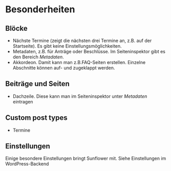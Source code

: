 # Besonderheiten

## Blöcke
- Nächste Termine (zeigt die nächsten drei Termine an, z.B. auf der Startseite). Es gibt keine Einstellungsmöglichkeiten.
- Metadaten, z.B. für Anträge oder Beschlüsse. Im Seiteninspektor gibt es den Bereich *Metadaten*.
- Akkordeon. Damit kann man z.B.FAQ-Seiten erstellen. Einzelne Abschnitte können auf- und zugeklappt werden.

## Beiträge und Seiten
- Dachzeile. Diese kann man im Seiteninspektor unter *Metadaten* eintragen

## Custom post types
- Termine

## Einstellungen
Einige besondere Einstellungen bringt Sunflower mit. Siehe Einstellungen im WordPress-Backend